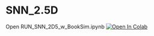 # SNN_2.5D
Open RUN_SNN_2D5_w_BookSim.ipynb
[![Open In Colab](https://colab.research.google.com/assets/colab-badge.svg)](https://colab.research.google.com/drive/15eQQikNL9H1ipB-dxq8JIQPMJ9AAytmj?usp=sharing)
